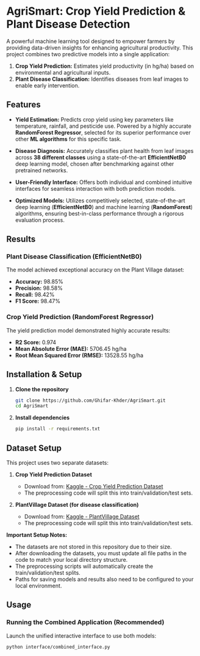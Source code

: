 # AgriSmart: Crop Yield Prediction & Plant Disease Detection

A powerful machine learning tool designed to empower farmers by providing data-driven insights for enhancing agricultural productivity. This project combines two predictive models into a single application:
1.  **Crop Yield Prediction:** Estimates yield productivity (in hg/ha) based on environmental and agricultural inputs.
2.  **Plant Disease Classification:** Identifies diseases from leaf images to enable early intervention.

## Features

- **Yield Estimation:** Predicts crop yield using key parameters like temperature, rainfall, and pesticide use. Powered by a highly accurate **RandomForest Regressor**, selected for its superior performance over other **ML algorithms** for this specific task.

- **Disease Diagnosis:** Accurately classifies plant health from leaf images across **38 different classes** using a state-of-the-art **EfficientNetB0** deep learning model, chosen after benchmarking against other pretrained networks.

- **User-Friendly Interface:** Offers both individual and combined intuitive interfaces for seamless interaction with both prediction models.

- **Optimized Models:** Utilizes competitively selected, state-of-the-art deep learning (**EfficientNetB0**) and machine learning (**RandomForest**) algorithms, ensuring best-in-class performance through a rigorous evaluation process.



## Results

### Plant Disease Classification (EfficientNetB0)
The model achieved exceptional accuracy on the Plant Village dataset:
-   **Accuracy:** 98.85%
-   **Precision:** 98.58%
-   **Recall:** 98.42%
-   **F1 Score:** 98.47%

### Crop Yield Prediction (RandomForest Regressor)
The yield prediction model demonstrated highly accurate results:
-   **R2 Score:** 0.974
-   **Mean Absolute Error (MAE):** 5706.45 hg/ha
-   **Root Mean Squared Error (RMSE):** 13528.55 hg/ha

## Installation & Setup

1.  **Clone the repository**
    ```bash
    git clone https://github.com/Ghifar-Khder/AgriSmart.git
    cd AgriSmart
    ```

2.  **Install dependencies**
    ```bash
    pip install -r requirements.txt
    ```

## Dataset Setup

This project uses two separate datasets:

1.  **Crop Yield Prediction Dataset**
    -   Download from: [Kaggle - Crop Yield Prediction Dataset](https://www.kaggle.com/datasets/patelris/crop-yield-prediction-dataset)
    -   The preprocessing code will split this into train/validation/test sets.

2.  **PlantVillage Dataset (for disease classification)**
    -   Download from: [Kaggle - PlantVillage Dataset](https://www.kaggle.com/datasets/abdallahalidev/plantvillage-dataset)
    -   The preprocessing code will split this into train/validation/test sets.

**Important Setup Notes:**
-   The datasets are not stored in this repository due to their size.
-   After downloading the datasets, you must update all file paths in the code to match your local directory structure.
-   The preprocessing scripts will automatically create the train/validation/test splits.
-   Paths for saving models and results also need to be configured to your local environment.

## Usage

### Running the Combined Application (Recommended)
Launch the unified interactive interface to use both models:
```bash
python interface/combined_interface.py
